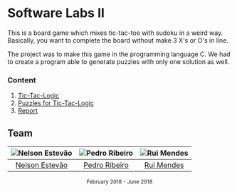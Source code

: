 [tic-tac-logic]: https://gitlab.com/mieiuminho/LI2/tic-tac-logic
[tic-tac-logic-puzzles]: https://gitlab.com/mieiuminho/LI2/tic-tac-logic-puzzles
[report]: https://gitlab.com/mieiuminho/LI2/report

# Software Labs II

This is a board game which mixes tic-tac-toe with sudoku in a weird way.
Basically, you want to complete the board without make 3 X's or O's in line.

The project was to make this game in the programming language C. We had to
create a program able to generate puzzles with only one solution as well.

### Content

1. [Tic-Tac-Logic][tic-tac-logic]
2. [Puzzles for Tic-Tac-Logic][tic-tac-logic-puzzles]
3. [Report][report]

## Team

![Nelson Estevão][nelson-pic] | ![Pedro Ribeiro][pedro-pic] | ![Rui Mendes][rui-pic]
:---: | :---: | :---:
[Nelson Estevão][nelson] | [Pedro Ribeiro][pedro] | [Rui Mendes][rui]

[nelson]: https://github.com/nelsonmestevao
[nelson-pic]: https://github.com/nelsonmestevao.png?size=120
[pedro]: https://github.com/pedroagribeiro
[pedro-pic]: https://github.com/pedroagribeiro.png?size=120
[rui]: https://github.com/ruimendes29
[rui-pic]: https://github.com/ruimendes29.png?size=120

<div align="center">
  <sub>February 2018 - June 2018</sub>
</div>
